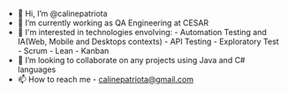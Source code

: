 - 👋 Hi, I’m @calinepatriota
- 🌱 I’m currently working as QA Engineering at CESAR 
- 👀 I'm interested in technologies envolving:
      - Automation Testing and IA(Web, Mobile and Desktops contexts)
      - API Testing
      - Exploratory Test
      - Scrum
      - Lean
      - Kanban
- 💞️ I’m looking to collaborate on any projects using Java and C# languages
- 📫 How to reach me
      - calinepatriota@gmail.com
<!---
calinepatriota/calinepatriota is a ✨ special ✨ repository because its `README.md` (this file) appears on your GitHub profile.
You can click the Preview link to take a look at your changes.
--->
